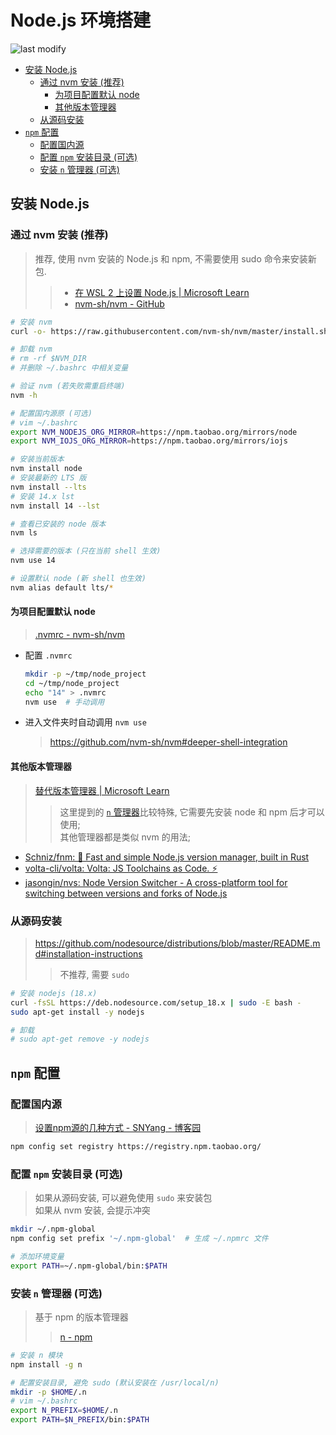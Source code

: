 Node.js 环境搭建
===
<!--START_SECTION:badge-->

![last modify](https://img.shields.io/static/v1?label=last%20modify&message=2025-07-08%2016%3A53%3A13&color=yellowgreen&style=flat-square)

<!--END_SECTION:badge-->
<!--info
top: false
hidden: false
-->

<!-- TOC -->
- [安装 Node.js](#安装-nodejs)
    - [通过 nvm 安装 (推荐)](#通过-nvm-安装-推荐)
        - [为项目配置默认 node](#为项目配置默认-node)
        - [其他版本管理器](#其他版本管理器)
    - [从源码安装](#从源码安装)
- [`npm` 配置](#npm-配置)
    - [配置国内源](#配置国内源)
    - [配置 `npm` 安装目录 (可选)](#配置-npm-安装目录-可选)
    - [安装 `n` 管理器 (可选)](#安装-n-管理器-可选)
<!-- TOC -->

## 安装 Node.js

### 通过 nvm 安装 (推荐)
> 推荐, 使用 nvm 安装的 Node.js 和 npm, 不需要使用 sudo 命令来安装新包.
>> - [在 WSL 2 上设置 Node.js | Microsoft Learn](https://learn.microsoft.com/zh-cn/windows/dev-environment/javascript/nodejs-on-wsl#install-nvm-nodejs-and-npm)  
>> - [nvm-sh/nvm - GitHub](https://github.com/nvm-sh/nvm)

```sh
# 安装 nvm
curl -o- https://raw.githubusercontent.com/nvm-sh/nvm/master/install.sh | bash

# 卸载 nvm
# rm -rf $NVM_DIR
# 并删除 ~/.bashrc 中相关变量

# 验证 nvm (若失败需重启终端)
nvm -h

# 配置国内源原 (可选)
# vim ~/.bashrc
export NVM_NODEJS_ORG_MIRROR=https://npm.taobao.org/mirrors/node
export NVM_IOJS_ORG_MIRROR=https://npm.taobao.org/mirrors/iojs

# 安装当前版本
nvm install node
# 安装最新的 LTS 版
nvm install --lts
# 安装 14.x lst
nvm install 14 --lst

# 查看已安装的 node 版本
nvm ls

# 选择需要的版本 (只在当前 shell 生效)
nvm use 14

# 设置默认 node (新 shell 也生效)
nvm alias default lts/*
```

#### 为项目配置默认 node
> [.nvmrc - nvm-sh/nvm](https://github.com/nvm-sh/nvm#nvmrc)

- 配置 `.nvmrc`
    ```sh
    mkdir -p ~/tmp/node_project
    cd ~/tmp/node_project
    echo "14" > .nvmrc
    nvm use  # 手动调用
    ```
- 进入文件夹时自动调用 `nvm use`
    > https://github.com/nvm-sh/nvm#deeper-shell-integration


#### 其他版本管理器
> [替代版本管理器 | Microsoft Learn](https://learn.microsoft.com/zh-cn/windows/dev-environment/javascript/nodejs-on-wsl#alternative-version-managers)
>> 这里提到的 [`n` 管理器](#安装-n-管理器-可选)比较特殊, 它需要先安装 node 和 npm 后才可以使用;  
>> 其他管理器都是类似 nvm 的用法;

- [Schniz/fnm: 🚀 Fast and simple Node.js version manager, built in Rust](https://github.com/Schniz/fnm#using-a-script)
- [volta-cli/volta: Volta: JS Toolchains as Code. ⚡](https://github.com/volta-cli/volta#installing-volta)
- [jasongin/nvs: Node Version Switcher - A cross-platform tool for switching between versions and forks of Node.js](https://github.com/jasongin/nvs)

### 从源码安装
> https://github.com/nodesource/distributions/blob/master/README.md#installation-instructions
>> 不推荐, 需要 `sudo`

```sh
# 安装 nodejs (18.x)
curl -fsSL https://deb.nodesource.com/setup_18.x | sudo -E bash -
sudo apt-get install -y nodejs

# 卸载
# sudo apt-get remove -y nodejs
```

## `npm` 配置

### 配置国内源
> [设置npm源的几种方式 - SNYang - 博客园](https://www.cnblogs.com/steven-yang/p/12317646.html)
```sh
npm config set registry https://registry.npm.taobao.org/
```

### 配置 `npm` 安装目录 (可选)
> 如果从源码安装, 可以避免使用 `sudo` 来安装包  
> 如果从 nvm 安装, 会提示冲突

```sh
mkdir ~/.npm-global
npm config set prefix '~/.npm-global'  # 生成 ~/.npmrc 文件

# 添加环境变量
export PATH=~/.npm-global/bin:$PATH
```

### 安装 `n` 管理器 (可选)
> 基于 npm 的版本管理器
>> [n - npm](https://www.npmjs.com/package/n)

```sh
# 安装 n 模块
npm install -g n

# 配置安装目录, 避免 sudo (默认安装在 /usr/local/n)
mkdir -p $HOME/.n
# vim ~/.bashrc
export N_PREFIX=$HOME/.n
export PATH=$N_PREFIX/bin:$PATH
```
